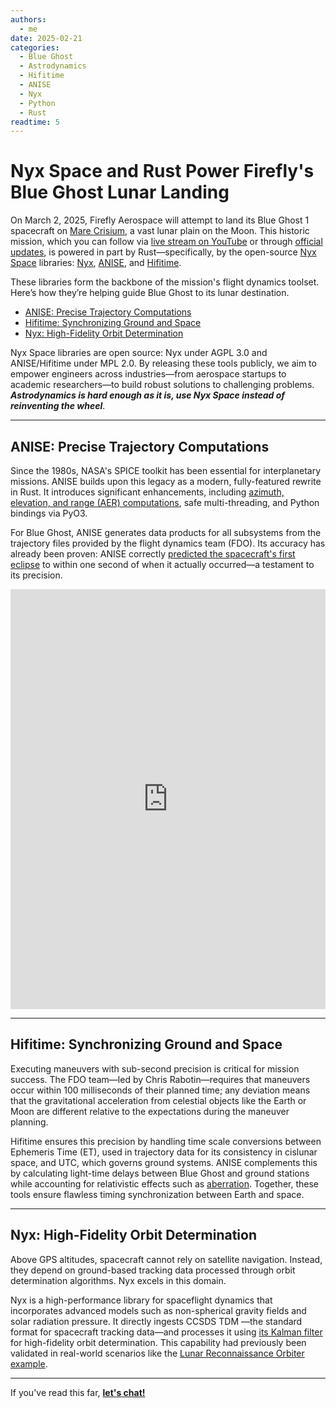 ```yaml
---
authors:
  - me
date: 2025-02-21
categories:
  - Blue Ghost
  - Astrodynamics
  - Hifitime
  - ANISE
  - Nyx
  - Python
  - Rust
readtime: 5
---
```


# Nyx Space and Rust Power Firefly's Blue Ghost Lunar Landing

On March 2, 2025, Firefly Aerospace will attempt to land its Blue Ghost 1 spacecraft on [Mare Crisium](https://planetarynames.wr.usgs.gov/Feature/3671), a vast lunar plain on the Moon. This historic mission, which you can follow via [live stream on YouTube](https://www.youtube.com/watch?v=ChEuA1AUJAY) or through [official updates](https://fireflyspace.com/news/blue-ghost-mission-1-live-updates/), is powered in part by Rust—specifically, by the open-source [Nyx Space](../../index.md) libraries: [Nyx](https://github.com/nyx-space/nyx/), [ANISE](https://github.com/nyx-space/anise/), and [Hifitime](https://github.com/nyx-space/hifitime/).

These libraries form the backbone of the mission's flight dynamics toolset. Here’s how they’re helping guide Blue Ghost to its lunar destination.

- [ANISE: Precise Trajectory Computations](#anise-precise-trajectory-computations)
- [Hifitime: Synchronizing Ground and Space](#hifitime-synchronizing-ground-and-space)
- [Nyx: High-Fidelity Orbit Determination](#nyx-high-fidelity-orbit-determination)

Nyx Space libraries are open source: Nyx under AGPL 3.0 and ANISE/Hifitime under MPL 2.0. By releasing these tools publicly, we aim to empower engineers across industries—from aerospace startups to academic researchers—to build robust solutions to challenging problems. _**Astrodynamics is hard enough as it is, use Nyx Space instead of reinventing the wheel**_.

---

## ANISE: Precise Trajectory Computations

Since the 1980s, NASA's SPICE toolkit has been essential for interplanetary missions. ANISE builds upon this legacy as a modern, fully-featured rewrite in Rust. It introduces significant enhancements, including [azimuth, elevation, and range (AER) computations](../../anise/tutorials/Tutorial%2004%20-%20Computing%20Azimuth%20Elevation%20and%20Range%20data.ipynb), safe multi-threading, and Python bindings via PyO3.

For Blue Ghost, ANISE generates data products for all subsystems from the trajectory files provided by the flight dynamics team (FDO). Its accuracy has already been proven: ANISE correctly [predicted the spacecraft's first eclipse](https://nyxspace.com/nyxspace/MathSpec/celestial/eclipse/) to within one second of when it actually occurred—a testament to its precision.

<div style="padding:133.33% 0 0 0;position:relative;"><iframe src="https://player.vimeo.com/video/1048942599?h=9d1352f423&amp;badge=0&amp;autopause=0&amp;player_id=0&amp;app_id=58479" frameborder="0" allow="autoplay; fullscreen; picture-in-picture; clipboard-write; encrypted-media" style="position:absolute;top:0;left:0;width:100%;height:100%;" title="Blue Ghost Mission 1 - Earth Eclipse Timelapse"></iframe></div><script src="https://player.vimeo.com/api/player.js"></script>

---

## Hifitime: Synchronizing Ground and Space

Executing maneuvers with sub-second precision is critical for mission success. The FDO team—led by Chris Rabotin—requires that maneuvers occur within 100 milliseconds of their planned time; any deviation means that the gravitational acceleration from celestial objects like the Earth or Moon are different relative to the expectations during the maneuver planning.

Hifitime ensures this precision by handling time scale conversions between Ephemeris Time (ET), used in trajectory data for its consistency in cislunar space, and UTC, which governs ground systems. ANISE complements this by calculating light-time delays between Blue Ghost and ground stations while accounting for relativistic effects such as [aberration](../../anise/reference/api/python/index.md#class-aberration). Together, these tools ensure flawless timing synchronization between Earth and space.

---

## Nyx: High-Fidelity Orbit Determination

Above GPS altitudes, spacecraft cannot rely on satellite navigation. Instead, they depend on ground-based tracking data processed through orbit determination algorithms. Nyx excels in this domain.

Nyx is a high-performance library for spaceflight dynamics that incorporates advanced models such as non-spherical gravity fields and solar radiation pressure. It directly ingests CCSDS TDM —the standard format for spacecraft tracking data—and processes it using [its Kalman filter](../../nyxspace/MathSpec/orbit_determination/kalman.md) for high-fidelity orbit determination. This capability had previously been validated in real-world scenarios like the [Lunar Reconnaissance Orbiter example](../../nyxspace/showcase/04_lro_od/index.md).

---

If you've read this far, <a href="https://7ug5imdtt8v.typeform.com/to/neFvVW3p" target="_blank">**let's chat!**</a>